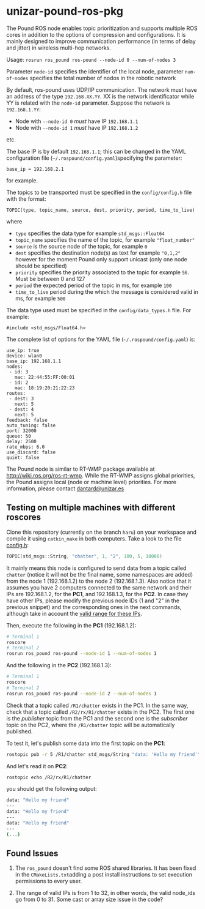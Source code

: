 # unizar-pound-ros-pkg
The Pound ROS node enables topic prioritization and supports multiple ROS cores in addition to the options of compression and configurations. It is mainly designed to improve communication performance (in terms of delay and jitter) in wireless multi-hop networks.

Usage:
`rosrun ros_pound ros-pound --node-id 0 --num-of-nodes 3`

Parameter `node-id` specifies the identifier of the local node, parameter `num-of-nodes` specifies the total number of nodos in the robotic network

By default, ros-pound uses UDP/IP communication. The network must have an address of the type `192.168.XX.YY`. XX is the network identificator while YY is related with the `node-id` parameter. Suppose the network is `192.168.1.YY`:

* Node with `--node-id 0` *must* have IP `192.168.1.1`
* Node with `--node-id 1` *must* have IP `192.168.1.2`

etc.

The base IP is by default `192.168.1.1`; this can be changed in the YAML configuration file (`~/.rospound/config.yaml`)specifying the parameter:

`base_ip = 192.168.2.1`

for example.

The topics to be transported must be specified in the `config/config.h` file with the format:

`TOPIC(type, topic_name, source, dest, priority, period, time_to_live)`

where

* `type` specifies the data type for example `std_msgs::Float64` 
* `topic_name` specifies the name of the topic, for example `"float_number"` 
* `source` is the source node of the topic, for example `0` 
* `dest` specifies the destination node(s) as text for example `"0,1,2"` however for the moment Pound only support unicast (only one node should be specified) 
* `priority` specifies the priority associated to the topic for example `56`. Must be between 0 and 127 
* `period` the expected period of the topic in ms, for example `100` 
* `time_to_live` period during the which the message is considered valid in ms, for example `500` 

The data type used must be specified in the `config/data_types.h` file. For example:

`#include <std_msgs/Float64.h>`


The complete list of options for the YAML file (`~/.rospound/config.yaml`) is:

```     
use_ip: true
device: wlan0
base_ip: 192.168.1.1
nodes:
 - id: 3
   mac: 22:44:55:FF:00:01
 - id: 2
   mac: 18:19:20:21:22:23
routes:
 - dest: 3
   next: 5
 - dest: 4
   next: 5
feedback: false
auto_tuning: false
port: 32000
queue: 50
delay: 2500
rate_mbps: 6.0
use_discard: false
quiet: false
```

The Pound node is similar to RT-WMP package available at http://wiki.ros.org/ros-rt-wmp. While the RT-WMP assigns global priorities, the Pound assigns local (node or machine level) priorities.
For more information, please contact dantard@unizar.es


## Testing on multiple machines with different roscores

Clone this repository (currently on the branch `haru`) on your workspace and compile it using `catkin_make` in both computers. Take a look to the file [config.h](src/libwrapper/config/config.h):

```cpp
TOPIC(std_msgs::String, "chatter", 1, "2", 100, 5, 10000)
```

It mainly means this node is configured to send data from a topic called `chatter` (notice it will not be the final name, some namespaces are added) from the node 1 (192.168.1.2) to the node 2 (192.168.1.3). Also notice that it assumes you have 2 computers connected to the same network and their IPs are 192.168.1.2, for the **PC1**, and 192.168.1.3, for the **PC2**. In case they have other IPs, please modify the previous node IDs (1 and "2" in the previous snippet) and the corresponding ones in the next commands, although take in account the [valid range for these IPs](#found-issues).

Then, execute the following in the **PC1** (192.168.1.2):

```bash
# Terminal 1
roscore 
# Terminal 2
rosrun ros_pound ros-pound --node-id 1 --num-of-nodes 1
```

And the following in the **PC2** (192.168.1.3):

```bash
# Terminal 1
roscore 
# Terminal 2
rosrun ros_pound ros-pound --node-id 2 --num-of-nodes 1
```

Check that a topic called `/R1/chatter` exists in the PC1. In the same way, check that a topic called `/R2/rx/R1/chatter` exists in the PC2. The first one is the *publisher* topic from the PC1 and the second one is the *subscriber* topic on the PC2, where the `/R1/chatter` topic will be automatically published.

To test it, let's publish some data into the first topic on the **PC1**:

```bash
rostopic pub -r 5 /R1/chatter std_msgs/String "data: 'Hello my friend'"
```

And let's read it on **PC2**:

```bash
rostopic echo /R2/rx/R1/chatter
```

you should get the following output:

```bash
data: "Hello my friend"
---
data: "Hello my friend"
---
data: "Hello my friend"
---
(...)
```

## Found Issues

1. The `ros_pound` doesn't find some ROS shared libraries. It has been fixed in the `CMakeLists.txt`adding a post install instructions to set execution permissions to every user.

2. The range of valid IPs is from 1 to 32, in other words, the valid node_ids go from 0 to 31. Some cast or array size issue in the code?
